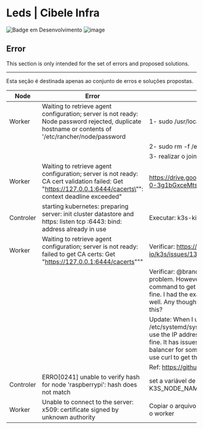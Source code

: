 # Leds | Cibele Infra
  
![Badge em Desenvolvimento](https://img.shields.io/static/v1?label=STATUS&message=EM%20DESENVOLVIMENTO&color=GREEN&style=for-the-badge) 
![image](https://img.shields.io/badge/kubernetes-326ce5.svg?&style=for-the-badge&logo=kubernetes&logoColor=white)

## Error

This section is only intended for the set of errors and proposed solutions.

<hr/>

Esta seção é destinada apenas ao conjunto de erros e soluções propostas.

| Node | Error                                                                                                                                                        | Solution                                                                                                                                                                                                                                                  |
|------|--------------------------------------------------------------------------------------------------------------------------------------------------------------|-----------------------------------------------------------------------------------------------------------------------------------------------------------------------------------------------------------------------------------------------------------|
| Worker   | Waiting to retrieve agent configuration; server is not ready: Node password rejected, duplicate hostname or contents of '/etc/rancher/node/password          | 1- sudo /usr/local/bin/k3s-agent-uninstall.sh                                                                                                                                                                                                             |
|      |                                                                                                                                                              | 2- sudo rm -f /etc/rancher/node/password                                                                                                                                                                                                                  |
|      |                                                                                                                                                              | 3- realizar o join novamente                                                                                                                                                                                                                              |
| Worker    | Waiting to retrieve agent configuration; server is not ready: CA cert validation failed: Get \"https://127.0.0.1:6444/cacerts\"": context deadline exceeded" | https://drive.google.com/file/d/1gqQSd9c02m4-0-3g1bGxceMtsSxWf_Z-/view?usp=sharing                                                                                                                                                                                                                                                                                                                                                                                                                  |
| Controler    | starting kubernetes: preparing server: init cluster datastore and https: listen tcp :6443: bind: address already in use                                      | Executar: k3s-killall.sh                                                                                                                                                                                                                                  |
| Worker   | Waiting to retrieve agent configuration; server is not ready: failed to get CA certs: Get "https://127.0.0.1:6444/cacerts"""                                 | Verificar: https://github.com/k3s-io/k3s/issues/1395                                                                                                                                                                                                      |
|      |                                                                                                                                                              | Verificar: @brandond, I'm having the exact same problem. However, when running the curl command to get the cacerts, it works perfectly fine. I had the exact same problem with RKE2 as well. Any thoughts as to what could be causing this?               |
|      |                                                                                                                                                              | Update: When I update /etc/systemd/system/k3s-agent.service.env to use the IP address of the manager node, it works fine. It has issues going through the load balancer for some reason but works fine when I use curl to get the cacerts from that node. |
|      |                                                                                                                                                              | Ref: https://github.com/k3s-io/k3s/issues/2852                                                                                                                                                                                                            |
| Controler    | ERRO[0241] unable to verify hash for node 'raspberrypi': hash does not match                                                                                 | set a variável de ambiente K3S_NODE_NAME=master                                                                                                 |
| Worker   | Unable to connect to the server: x509: certificate signed by unknown authority                                                                               | Copiar o arquivo de configuração do master para o worker                                                                                                                                                                                                  |